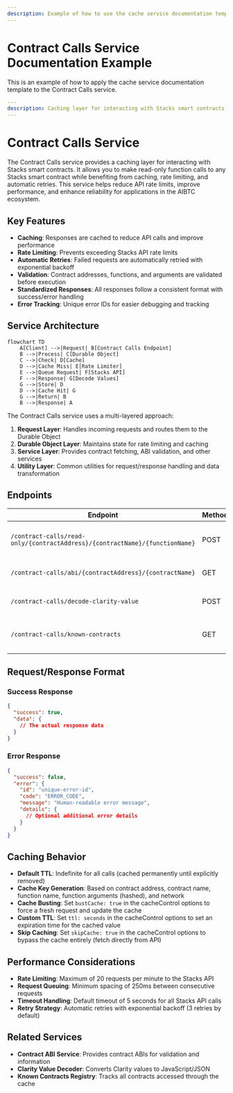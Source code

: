 ```yaml
---
description: Example of how to use the cache service documentation template
---
```


# Contract Calls Service Documentation Example

This is an example of how to apply the cache service documentation template to the Contract Calls service.

```yaml
---
description: Caching layer for interacting with Stacks smart contracts
---
```

# Contract Calls Service

The Contract Calls service provides a caching layer for interacting with Stacks smart contracts. It allows you to make read-only function calls to any Stacks smart contract while benefiting from caching, rate limiting, and automatic retries. This service helps reduce API rate limits, improve performance, and enhance reliability for applications in the AIBTC ecosystem.

## Key Features

- **Caching**: Responses are cached to reduce API calls and improve performance
- **Rate Limiting**: Prevents exceeding Stacks API rate limits
- **Automatic Retries**: Failed requests are automatically retried with exponential backoff
- **Validation**: Contract addresses, functions, and arguments are validated before execution
- **Standardized Responses**: All responses follow a consistent format with success/error handling
- **Error Tracking**: Unique error IDs for easier debugging and tracking

## Service Architecture

```mermaid
flowchart TD
    A[Client] -->|Request| B[Contract Calls Endpoint]
    B -->|Process| C[Durable Object]
    C -->|Check| D[Cache]
    D -->|Cache Miss| E[Rate Limiter]
    E -->|Queue Request| F[Stacks API]
    F -->|Response| G[Decode Values]
    G -->|Store| D
    D -->|Cache Hit| G
    G -->|Return| B
    B -->|Response| A
```

The Contract Calls service uses a multi-layered approach:

1. **Request Layer**: Handles incoming requests and routes them to the Durable Object
2. **Durable Object Layer**: Maintains state for rate limiting and caching
3. **Service Layer**: Provides contract fetching, ABI validation, and other services
4. **Utility Layer**: Common utilities for request/response handling and data transformation

## Endpoints

| Endpoint                                                                    | Method | Description                                      |
| --------------------------------------------------------------------------- | ------ | ------------------------------------------------ |
| `/contract-calls/read-only/{contractAddress}/{contractName}/{functionName}` | POST   | Make read-only calls to smart contract functions |
| `/contract-calls/abi/{contractAddress}/{contractName}`                      | GET    | Retrieve the ABI for a smart contract            |
| `/contract-calls/decode-clarity-value`                                      | POST   | Decode Clarity values into JavaScript/JSON       |
| `/contract-calls/known-contracts`                                           | GET    | List all contracts accessed through the cache    |

## Request/Response Format

### Success Response

```json
{
  "success": true,
  "data": {
    // The actual response data
  }
}
```

### Error Response

```json
{
  "success": false,
  "error": {
    "id": "unique-error-id",
    "code": "ERROR_CODE",
    "message": "Human-readable error message",
    "details": {
      // Optional additional error details
    }
  }
}
```

## Caching Behavior

- **Default TTL**: Indefinite for all calls (cached permanently until explicitly removed)
- **Cache Key Generation**: Based on contract address, contract name, function name, function arguments (hashed), and network
- **Cache Busting**: Set `bustCache: true` in the cacheControl options to force a fresh request and update the cache
- **Custom TTL**: Set `ttl: seconds` in the cacheControl options to set an expiration time for the cached value
- **Skip Caching**: Set `skipCache: true` in the cacheControl options to bypass the cache entirely (fetch directly from API)

## Performance Considerations

- **Rate Limiting**: Maximum of 20 requests per minute to the Stacks API
- **Request Queuing**: Minimum spacing of 250ms between consecutive requests
- **Timeout Handling**: Default timeout of 5 seconds for all Stacks API calls
- **Retry Strategy**: Automatic retries with exponential backoff (3 retries by default)

## Related Services

- **Contract ABI Service**: Provides contract ABIs for validation and information
- **Clarity Value Decoder**: Converts Clarity values to JavaScript/JSON
- **Known Contracts Registry**: Tracks all contracts accessed through the cache
